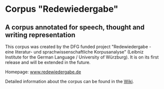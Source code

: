 # Corpus "Redewiedergabe"
## A corpus annotated for speech, thought and writing representation

This corpus was created by the DFG funded project "Redewiedergabe - eine literatur- und sprachwissenschaftliche Korpusanalyse" (Leibniz Institute for the German Language / University of Würzburg). It is on its first release and will be extended in the future.

Homepage: www.redewiedergabe.de

Detailed information about the corpus can be found in the [Wiki](https://github.com/redewiedergabe/corpus/wiki/Das-Redewiedergabe-Korpus).
